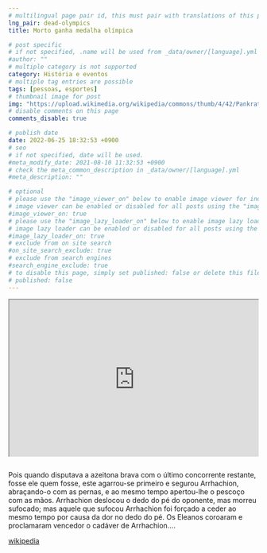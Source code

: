 ```yaml
---
# multilingual page pair id, this must pair with translations of this page. (This name must be unique)
lng_pair: dead-olympics
title: Morto ganha medalha olímpica

# post specific
# if not specified, .name will be used from _data/owner/[language].yml
#author: ""
# multiple category is not supported
category: História e eventos
# multiple tag entries are possible
tags: [pessoas, esportes]
# thumbnail image for post
img: "https://upload.wikimedia.org/wikipedia/commons/thumb/4/42/Pankratiasten_in_fight_copy_of_greek_statue_3_century_bC.jpg"
# disable comments on this page
comments_disable: true

# publish date
date: 2022-06-25 18:32:53 +0900
# seo
# if not specified, date will be used.
#meta_modify_date: 2021-08-10 11:32:53 +0900
# check the meta_common_description in _data/owner/[language].yml
#meta_description: ""

# optional
# please use the "image_viewer_on" below to enable image viewer for individual pages or posts (_posts/ or [language]/_posts folders).
# image viewer can be enabled or disabled for all posts using the "image_viewer_posts: true" setting in _data/conf/main.yml.
#image_viewer_on: true
# please use the "image_lazy_loader_on" below to enable image lazy loader for individual pages or posts (_posts/ or [language]/_posts folders).
# image lazy loader can be enabled or disabled for all posts using the "image_lazy_loader_posts: true" setting in _data/conf/main.yml.
#image_lazy_loader_on: true
# exclude from on site search
#on_site_search_exclude: true
# exclude from search engines
#search_engine_exclude: true
# to disable this page, simply set published: false or delete this file
# published: false
---
```


<div style="position:relative;padding-bottom:56.25%;padding-top:35px;height:0;margin-bottom:2em;overflow:hidden">
<iframe style="position:absolute;top:0;left:0;width:100%;height:100%"  src="https://www.youtube.com/embed/D-CrAqv4ne0?si=GY-TksXz6enkugR5" title="YouTube video player"  allowfullscreen>
</iframe>
</div>

Pois quando disputava a azeitona brava com o último concorrente restante, fosse ele quem fosse, este agarrou-se primeiro e segurou Arrhachion, abraçando-o com as pernas, e ao mesmo tempo apertou-lhe o pescoço com as mãos. Arrhachion deslocou o dedo do pé do oponente, mas morreu sufocado; mas aquele que sufocou Arrhachion foi forçado a ceder ao mesmo tempo por causa da dor no dedo do pé. Os Eleanos coroaram e proclamaram vencedor o cadáver de Arrhachion....

[wikipedia](https://en.wikipedia.org/wiki/Arrhichion)
